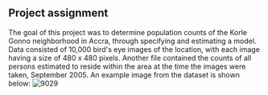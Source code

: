 ## Project assignment

The goal of this project was to determine population counts of the Korle Gonno neighborhood in Accra, through specifying and estimating a model. Data consisted of 10,000 bird's eye images of the location, with each image having a size of 480 x 480 pixels. Another file contained the counts of all persons estimated to reside within the area at the time the images were taken, September 2005. An example image from the dataset is shown below:
![9029](https://user-images.githubusercontent.com/60228374/88491393-653ced80-cf70-11ea-8f01-9ceb4c03d351.jpeg)


